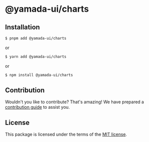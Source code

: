 # @yamada-ui/charts

## Installation

```sh
$ pnpm add @yamada-ui/charts
```

or

```sh
$ yarn add @yamada-ui/charts
```

or

```sh
$ npm install @yamada-ui/charts
```

## Contribution

Wouldn't you like to contribute? That's amazing! We have prepared a [contribution guide](https://github.com/yamada-ui/yamada-ui/blob/main/CONTRIBUTING.md) to assist you.

## License

This package is licensed under the terms of the
[MIT license](https://github.com/hirotomoyamada/yamada-ui/blob/main/LICENSE).
